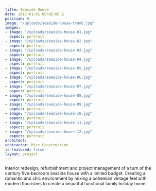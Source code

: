 ```yaml
---
title: Seaside House
date: 2017-01-01 00:02:00 Z
position: 8
image: "/uploads/seaside-house-thumb.jpg"
images:
- image: "/uploads/seaside-house-01.jpg"
  aspect: portrait
- image: "/uploads/seaside-house-02.jpg"
  aspect: portrait
- image: "/uploads/seaside-house-03.jpg"
  aspect: portrait
- image: "/uploads/seaside-house-04.jpg"
  aspect: portrait
- image: "/uploads/seaside-house-05.jpg"
  aspect: portrait
- image: "/uploads/seaside-house-06.jpg"
  aspect: portrait
- image: "/uploads/seaside-house-07.jpg"
  aspect: portrait
- image: "/uploads/seaside-house-08.jpg"
  aspect: portrait
- image: "/uploads/seaside-house-09.jpg"
  aspect: portrait
- image: "/uploads/seaside-house-10.jpg"
  aspect: portrait
- image: "/uploads/seaside-house-11.jpg"
  aspect: portrait
- image: "/uploads/seaside-house-12.jpg"
  aspect: portrait
architect: 
contractor: Mirz Construction
is-featured: false
layout: project
---
```


Interior redesign, refurbishment and project management of a turn of the century five-bedroom seaside house with a limited budget. Creating a romantic and chic environment by mixing a bohemian vintage feel with modern flourishes to create a beautiful functional family holiday home. 